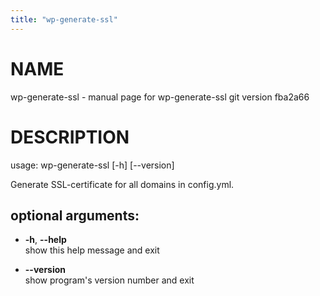 ```yaml
---
title: "wp-generate-ssl"
---
```



# NAME

wp-generate-ssl - manual page for wp-generate-ssl git version fba2a66

# DESCRIPTION

usage: wp-generate-ssl \[-h\] \[--version\]

Generate SSL-certificate for all domains in config.yml.

## optional arguments:

  - **-h**, **--help**  
    show this help message and exit

  - **--version**  
    show program's version number and exit
